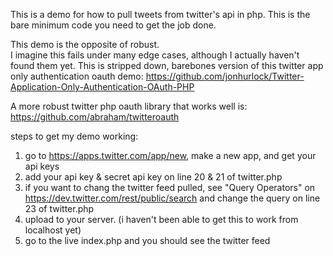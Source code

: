This is a demo for how to pull tweets from twitter's api in php.
This is the bare minimum code you need to get the job done.

This demo is the opposite of robust.  
I imagine this fails under many edge cases, although I actually haven't found them yet.
This is stripped down, barebones version of this twitter app only authentication oauth demo:
https://github.com/jonhurlock/Twitter-Application-Only-Authentication-OAuth-PHP

A more robust twitter php oauth library that works well is:
https://github.com/abraham/twitteroauth

steps to get my demo working:
1) go to https://apps.twitter.com/app/new, make a new app, and get your api keys
2) add your api key & secret api key on line 20 & 21 of twitter.php
3) if you want to chang the twitter feed pulled, see "Query Operators" on 
   https://dev.twitter.com/rest/public/search and change the query on line 23 of twitter.php
4) upload to your server.  (i haven't been able to get this to work from localhost yet)
5) go to the live index.php and you should see the twitter feed